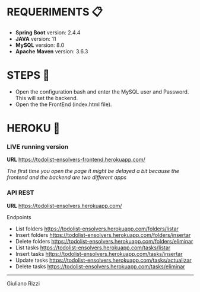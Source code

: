 # REQUERIMENTS 📋

* **Spring Boot** version: 2.4.4
* **JAVA** version: 11
* **MySQL** version: 8.0
* **Apache Maven** version: 3.6.3

# STEPS 🔧
* Open the configuration bash and enter the MySQL user and Password. This will set the backend.
* Open the the FrontEnd (index.html file).
                                           
# HEROKU 🚀                 
                                            
### LIVE running version
**URL** 
https://todolist-ensolvers-frontend.herokuapp.com/

_The first time you open the page it might be delayed a bit because the frontend and the backend are two different apps_

### API REST 

**URL**
https://todolist-ensolvers.herokuapp.com/

Endpoints
* List folders
https://todolist-ensolvers.herokuapp.com/folders/listar
* Insert folders
https://todolist-ensolvers.herokuapp.com/folders/insertar
* Delete folders
https://todolist-ensolvers.herokuapp.com/folders/eliminar
* List tasks
https://todolist-ensolvers.herokuapp.com/tasks/listar
* Insert tasks
https://todolist-ensolvers.herokuapp.com/tasks/insertar
* Update tasks
https://todolist-ensolvers.herokuapp.com/tasks/actualizar
* Delete tasks
https://todolist-ensolvers.herokuapp.com/tasks/eliminar



---
Giuliano Rizzi
